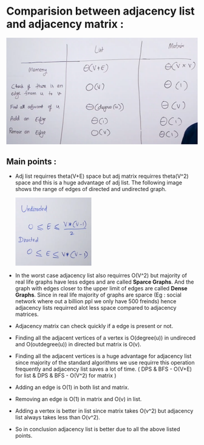 # Comparision between adjacency list and adjacency matrix :

![](2021-10-20-10-33-57.png)


## Main points : 

* Adj list requirres theta(V+E) space but adj matrix requirres theta(V^2) space and this is a huge advantage of adj list. The following image shows the range of edges of directed and undirected graph. 

   <img src='2021-10-20-10-38-07.png' width=200px>

* In the worst case adjacency list also requirres O(V^2) but majority of real life graphs have less edges and are called **Sparce Graphs**. And the graph with edges closer to the upper limit of edges are called **Dense Graphs**. Since in real life majority of graphs are sparce (Eg : social network where out a billion ppl we only have 500 freinds) hence adjacency lists requirred alot less space compared to adjacency matrices.

* Adjacency matrix can check quickly if a edge is present or not.

* Finding all the adjacent vertices of a vertex is O(degree(u)) in undireced and O(outdegree(u)) in directed but matrix is O(v).

* Finding all the adjacent vertices is a huge advantage for adjacency list since majority of the standard algorithms we use requirre this operation frequently and adjacency list saves a lot of time. ( DPS & BFS - O(V+E) for list & DPS & BFS - O(V^2) for matrix )

* Adding an edge is O(1) in both list and matrix.

* Removing an edge is O(1) in matrix and O(v) in list.

* Adding a vertex is better in list since matrix takes O(v^2) but adjacency list always takes less than O(v^2).

* So in conclusion adjacency list is better due to all the above listed points.
